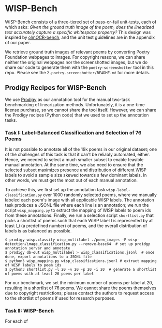 # WISP-Bench

WISP-Bench consists of a three-tiered set of pass-or-fail unit-tests, each of which asks: *Given the ground truth image of the poem, does the linearized text accurately capture a specific whitespace property?*  This design was inspired by [olmOCR-bench](https://huggingface.co/datasets/allenai/olmOCR-bench), and the unit test guidelines are in the appendix of our paper.

We retrieve ground truth images of relevant poems by converting Poetry Foundation webpages to images. For copyright reasons, we can share neither the original webpages nor the screenshotted images, but we do share our code to generate them with the `poetry-screenshotter` tool in this repo. Please see the `2-poetry-screenshotter/README.md` for more details.

## Prodigy Recipes for WISP-Bench

We use [Prodigy](https://prodi.gy/) as our annotation tool for the manual two-task benchmarking of linearization methods. Unfortunately, it is a one-time license purchase, so we cannot share the tool itself. However, we can share the Prodigy recipes (Python code) that we used to set up the annotation tasks.

### Task I: Label-Balanced Classification and Selection of 76 Poems
It is not possible to annotate all of the 19k poems in our original dataset; one of the challenges of this task is that it can't be reliably automated, either. Hence, we needed to select a much smaller subset to enable feasible manual annotation. At the same time, we also need to ensure that the selected subset maximizes presence and distribution of different WISP labels to avoid a sample size skewed towards a few dominant labels. In other words, we must get the most out of each manual annotation. 

To achieve this, we first set up the annotation task `wisp-label-classification.py` over 1000 randomly selected poems, where we manually labeled each poem's image with all applicable WISP labels. The annotation task produces a JSONL file where each line is an annotation; we run the script `wisp_mapping.py` to extract the mapping of WISP labels to poem ids from these annotations. Finally, we run a selection script `shortlist.py` that picks a shortlist of poems such that each WISP label l is represented by at least l_i (a predefined number) of poems, and the overall distribution of labels is as balanced as possible.

```
$ prodigy wisp.classify wisp_multilabel ./poem_images -F wisp-detection/image_classification.py --remove-base64  # set up proidgy annotation server and annotate
$ prodigy db-out wisp_multilabel > wisp_classifications.jsonl  # once done, export annotations to a JSONL file
$ python3 wisp_mapping.py wisp_classifications.jsonl # extract mapping of WISP labels to poem ids
$ python3 shortlist.py -l 20 -v 20 -p 20 -i 20  # generate a shortlist of poems with at least 20 poems per label
```

For our benchmark, we set the minimum number of poems per label at 20, resulting in a shortlist of 76 poems. We cannot share the poems themselves due to copyright restrictions; please contact the authors to request access to the shortlist of poems if used for research purposes.

### Task II: WISP-Bench 

For each of




